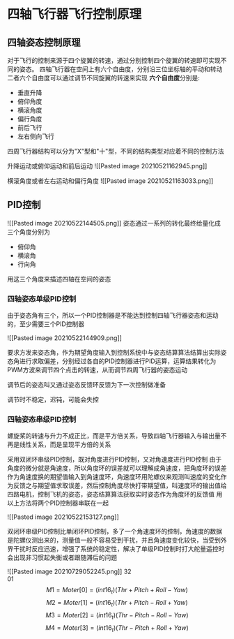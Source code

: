 # 四轴飞行器飞行控制原理
## 四轴姿态控制原理
对于飞行的控制来源于四个旋翼的转速，通过分别控制四个旋翼的转速即可实现不同的姿态。
四轴飞行器在空间上有六个自由度，分别沿三位坐标轴的平动和转动
二者六个自由度可以通过调节不同旋翼的转速来实现
**六个自由度**分别是:
+ 垂直升降
+ 俯仰角度
+ 横滚角度
+ 偏行角度
+ 前后飞行
+ 左右侧向飞行

四周飞行器结构可以分为"X"型和"十"型，不同的结构类型对应着不同的控制方法

升降运动或俯仰运动和前后运动
![[Pasted image 20210521162945.png]]

横滚角度或者左右运动和偏行角度
![[Pasted image 20210521163033.png]]

## PID控制
![[Pasted image 20210522144505.png]]
姿态通过一系列的转化最终给量化成三个角度分别为
+ 俯仰角
+ 横滚角
+ 行向角

用这三个角度来描述四轴在空间的姿态

### 四轴姿态单级PID控制
由于姿态角有三个，所以一个PID控制器是不能达到控制四轴飞行器姿态和运动的，至少需要三个PID控制器

![[Pasted image 20210522144909.png]]

要求方发来姿态角，作为期望角度输入到控制系统中与姿态结算算法结算出实际姿态角进行求取偏差，分别经过各自的PID控制器进行PID运算，运算结果转化为PWM方波来调节四个点击的转速，从而调节四周飞行器的姿态运动

调节后的姿态叫又通过姿态反馈环反馈为下一次控制做准备

调节时不稳定，迟钝，可能会失控

### 四轴姿态串级PID控制
螺旋桨的转速与升力不成正比，而是平方倍关系，导致四轴飞行器输入与输出量不再是线性关系，而是呈现平方倍的关系

采用双闭环串级PID控制，既对角度进行PID控制，又对角速度进行PID控制
由于角度的微分就是角速度，所以角度环的误差就可以理解成角速度，把角度环的误差作为角速度换的期望值输入到角速度环，角速度环用陀螺仪来观测叫速度的变化作为反馈之与期望值求取误差，然后控制角度尽快打带期望值，叫速度环的输出值给四路电机，控制飞机的姿态，姿态结算算法获取实时姿态作为角度环的反馈值
用以上方法将两个PID控制器串联在一起

![[Pasted image 20210522153127.png]]

双闭环串级PID控制比单闭环PID控制，多了一个角速度环的控制，角速度的数据是陀螺仪测出来的，测量值一般不容易受到干扰，并且角速度变化较快，当受到外界干扰时反应迅速，增强了系统的稳定性，解决了单级PID控制时打大舵量遥控时会出现非习惯起失衡或者跟随滞后的问题

![[Pasted image 20210729052245.png]]
32</br>01
$$M1=Moter[0]=(int16_t)(Thr+Pitch+Roll-Yaw)$$
$$M2=Moter[1]=(int16_t)(Thr+Pitch-Roll+Yaw)$$
$$M3=Moter[2]=(int16_t)(Thr-Pitch-Roll-Yaw)$$
$$M4=Moter[3]=(int16_t)(Thr-Pitch+Roll+Yaw)$$

